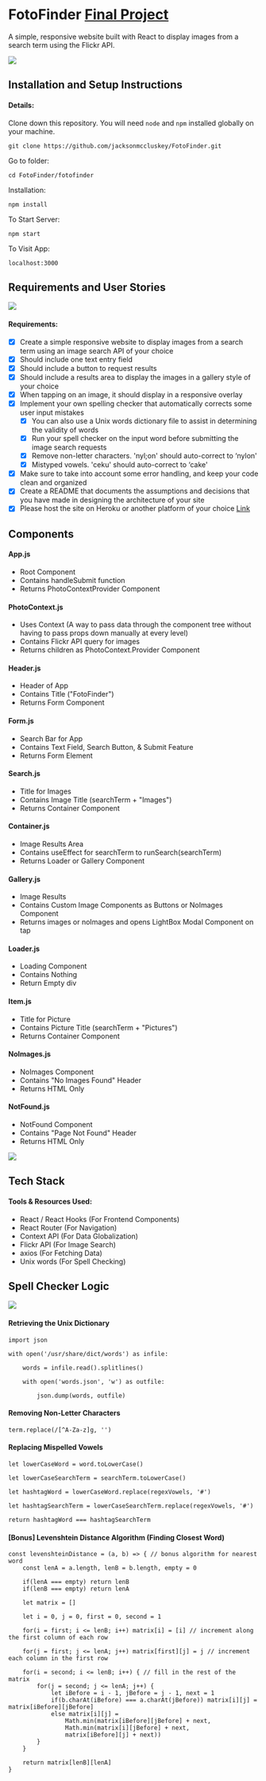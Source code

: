 # FotoFinder [Final Project](fotofinderapp.web.app)
A simple, responsive website built with React to display images from a search term using the Flickr API.

![](FotoFinder.png)

## Installation and Setup Instructions

#### Details:  

Clone down this repository. You will need `node` and `npm` installed globally on your machine.  

`git clone https://github.com/jacksonmccluskey/FotoFinder.git`

Go to folder:

`cd FotoFinder/fotofinder`

Installation:

`npm install`  

To Start Server:

`npm start`  

To Visit App:

`localhost:3000` 

## Requirements and User Stories

![](Demo.png)

#### Requirements:

- [x] Create a simple responsive website to display images from a search term using an image search API of your choice
- [x] Should include one text entry field
- [x] Should include a button to request results
- [x] Should include a results area to display the images in a gallery style of your choice
- [x] When tapping on an image, it should display in a responsive overlay
- [x] Implement your own spelling checker that automatically corrects some user input mistakes
  - [x] You can also use a Unix words dictionary file to assist in determining the validity of words
  - [x] Run your spell checker on the input word before submitting the image search requests
  - [x] Remove non-letter characters. 'nyl;on' should auto-correct to ‘nylon'
  - [x] Mistyped vowels. 'ceku' should auto-correct to ‘cake'
- [x] Make sure to take into account some error handling, and keep your code clean and organized
- [x] Create a README that documents the assumptions and decisions that you have made in designing the architecture of your site
- [x] Please host the site on Heroku or another platform of your choice [Link](fotofinderapp.web.app)

## Components

#### App.js
- Root Component
- Contains handleSubmit function
- Returns PhotoContextProvider Component

#### PhotoContext.js
- Uses Context (A way to pass data through the component tree without having to pass props down manually at every level)
- Contains Flickr API query for images
- Returns children as PhotoContext.Provider Component

#### Header.js
- Header of App
- Contains Title ("FotoFinder")
- Returns Form Component

#### Form.js
- Search Bar for App
- Contains Text Field, Search Button, & Submit Feature
- Returns Form Element

#### Search.js
- Title for Images
- Contains Image Title (searchTerm + "Images")
- Returns Container Component

#### Container.js
- Image Results Area
- Contains useEffect for searchTerm to runSearch(searchTerm)
- Returns Loader or Gallery Component

#### Gallery.js
- Image Results
- Contains Custom Image Components as Buttons or NoImages Component
- Returns images or noImages and opens LightBox Modal Component on tap

#### Loader.js
- Loading Component
- Contains Nothing
- Return Empty div

#### Item.js
- Title for Picture
- Contains Picture Title (searchTerm + "Pictures")
- Returns Container Component

#### NoImages.js
- NoImages Component
- Contains "No Images Found" Header
- Returns HTML Only

#### NotFound.js
- NotFound Component
- Contains "Page Not Found" Header
- Returns HTML Only

![](NotFound.png)

## Tech Stack

#### Tools & Resources Used:

- React / React Hooks (For Frontend Components)
- React Router (For Navigation)
- Context API (For Data Globalization)
- Flickr API (For Image Search)
- axios (For Fetching Data)
- Unix words (For Spell Checking)

## Spell Checker Logic

![](SpellChecker.png)

#### Retrieving the Unix Dictionary

```
import json

with open('/usr/share/dict/words') as infile:

    words = infile.read().splitlines()
    
    with open('words.json', 'w') as outfile:
    
        json.dump(words, outfile)
```
        
#### Removing Non-Letter Characters

`term.replace(/[^A-Za-z]g, '')`

#### Replacing Mispelled Vowels

```
let lowerCaseWord = word.toLowerCase()

let lowerCaseSearchTerm = searchTerm.toLowerCase()

let hashtagWord = lowerCaseWord.replace(regexVowels, '#')

let hashtagSearchTerm = lowerCaseSearchTerm.replace(regexVowels, '#')

return hashtagWord === hashtagSearchTerm
```

#### [Bonus] Levenshtein Distance Algorithm (Finding Closest Word)

```
const levenshteinDistance = (a, b) => { // bonus algorithm for nearest word
    const lenA = a.length, lenB = b.length, empty = 0

    if(lenA === empty) return lenB
    if(lenB === empty) return lenA

    let matrix = []
    
    let i = 0, j = 0, first = 0, second = 1

    for(i = first; i <= lenB; i++) matrix[i] = [i] // increment along the first column of each row

    for(j = first; j <= lenA; j++) matrix[first][j] = j // increment each column in the first row

    for(i = second; i <= lenB; i++) { // fill in the rest of the matrix
        for(j = second; j <= lenA; j++) {
            let iBefore = i - 1, jBefore = j - 1, next = 1
            if(b.charAt(iBefore) === a.charAt(jBefore)) matrix[i][j] = matrix[iBefore][jBefore]
            else matrix[i][j] = 
                Math.min(matrix[iBefore][jBefore] + next,
                Math.min(matrix[i][jBefore] + next,
                matrix[iBefore][j] + next))
        }
    }

    return matrix[lenB][lenA]
}
```
